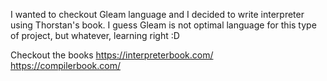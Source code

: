 I wanted to checkout Gleam language and I decided to write interpreter using Thorstan's book.
I guess Gleam is not optimal language for this type of project, but whatever, learning right :D

Checkout the books
https://interpreterbook.com/
https://compilerbook.com/

